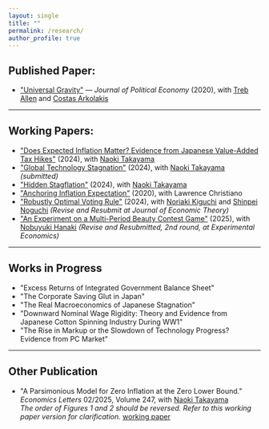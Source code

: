 ```yaml
---
layout: single
title: ""
permalink: /research/
author_profile: true
---
```


## Published Paper:
- ["Universal Gravity"](https://www.journals.uchicago.edu/doi/abs/10.1086/704385?af=R&mobileUi=0) — *Journal of Political Economy* (2020), with [Treb Allen](https://sites.google.com/site/treballen/home?authuser=0) and [Costas Arkolakis](https://arkolakis.com/)

---

## Working Papers:
- ["Does Expected Inflation Matter? Evidence from Japanese Value-Added Tax Hikes"](https://www.dropbox.com/scl/fo/03hun5pxioram7n6te16p/AP5nKTLL343b3KRFzU191-g?rlkey=8hu4n5kn9h8p80z20teyjeq23&dl=0) (2024), with [Naoki Takayama](https://www.naoki-takayama.com/)
- ["Global Technology Stagnation"](https://www.dropbox.com/scl/fo/03uqcl1l6suag1uxbw4uo/h?rlkey=oirzggqtv7ol6q75ae1r66mie&dl=0) (2024), with [Naoki Takayama](https://www.naoki-takayama.com/) *(submitted)*
- ["Hidden Stagflation"](https://www.dropbox.com/home/bad_inflation/web) (2024), with [Naoki Takayama](https://www.naoki-takayama.com/)
- ["Anchoring Inflation Expectation"](https://www.dropbox.com/scl/fo/0kf9p5ntgox4cynbx0fvl/AD68Qi_jBnwbvUYGORn6MPM?rlkey=anx7yq9axeve92rwpc908hps5&dl=0) (2020), with Lawrence Christiano
- ["Robustly Optimal Voting Rule"](https://www.dropbox.com/home/SuccessiveVoting/web?share_manage_access=false) (2024), with [Noriaki Kiguchi](https://sites.google.com/view/noriaki-kiguchi/home/) and [Shinpei Noguchi](https://sites.google.com/view/shinpeinoguchi/home)
  *(Revise and Resubmit at Journal of Economic Theory)*
- ["An Experiment on a Multi-Period Beauty Contest Game"](https://www.dropbox.com/home/dynamicBeautyContestAnalysis/web) (2025), with [Nobuyuki Hanaki](https://sites.google.com/view/nhanaki/home)
  *(Revise and Resubmitted, 2nd round, at Experimental Economics)*

---

## Works in Progress
- "Excess Returns of Integrated Government Balance Sheet"
- "The Corporate Saving Glut in Japan"
- "The Real Macroeconomics of Japanese Stagnation"
- "Downward Nominal Wage Rigidity: Theory and Evidence from Japanese Cotton Spinning Industry During WW1"
- "The Rise in Markup or the Slowdown of Technology Progress? Evidence from PC Market"

---

## Other Publication
- "A Parsimonious Model for Zero Inflation at the Zero Lower Bound." *Economics Letters* 02/2025, Volume 247, with [Naoki Takayama](#)  
  *The order of Figures 1 and 2 should be reversed. Refer to this working paper version for clarification.* [working paper](#)

